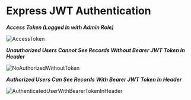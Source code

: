 # Express JWT Authentication

***Access Token (Logged In with Admin Role)***

![AccessToken](https://user-images.githubusercontent.com/58453686/115936391-bd9b1000-a45a-11eb-9318-26fa1db48a0f.PNG)


***Unauthorized Users Cannot See Records Without Bearer JWT Token In Header***

![NoAuthorizedWithoutToken](https://user-images.githubusercontent.com/58453686/115936398-c0960080-a45a-11eb-9e93-96ea0f2e6da8.PNG)


***Authorized Users Can See Records With Bearer JWT Token In Header***

![AuthenticatedUserWithBearerTokenInHeader](https://user-images.githubusercontent.com/58453686/115936421-c986d200-a45a-11eb-9a50-89203ee8e292.PNG)

